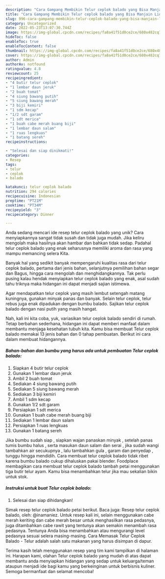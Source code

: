 ```yaml
---
description: "Cara Gampang Membikin Telur ceplok balado yang Bisa Manjain Lidah"
title: "Cara Gampang Membikin Telur ceplok balado yang Bisa Manjain Lidah"
slug: 996-cara-gampang-membikin-telur-ceplok-balado-yang-bisa-manjain-lidah
category: Uncategorized
date: 2022-05-23T13:07:30.744Z
image: https://img-global.cpcdn.com/recipes/fa8a41f51d0ce2ce/680x482cq70/telur-ceplok-balado-foto-resep-utama.jpg
hideToc: false
enableToc: true
enableTocContent: false
thumbnail: https://img-global.cpcdn.com/recipes/fa8a41f51d0ce2ce/680x482cq70/telur-ceplok-balado-foto-resep-utama.jpg
cover: https://img-global.cpcdn.com/recipes/fa8a41f51d0ce2ce/680x482cq70/telur-ceplok-balado-foto-resep-utama.jpg
author: Admin
authorAv: notfound
ratingvalue: 4.8
reviewcount: 25
recipeingredient:
- "4 butir telur ceplok"
- "1 lembar daun jeruk"
- "2 buah tomat"
- "4 siung bawang putih"
- "5 siung bawang merah"
- "3 biji kemiri"
- "1 sdm kecap"
- "1/2 sdt garam"
- "1 sdt merica"
- "1 buah cabe merah buang biji"
- "1 lembar daun salam"
- "1 ruas lengkuas"
- "1 batang sereh"
recipeinstructions:

- "Selesai dan siap dinikmati!"
categories:
- Resep
tags:
- telur
- ceplok
- balado

katakunci: telur ceplok balado 
nutrition: 294 calories
recipecuisine: Indonesian
preptime: "PT21M"
cooktime: "PT34M"
recipeyield: "3"
recipecategory: Dinner

---
```





Anda sedang mencari ide resep telur ceplok balado yang unik? Cara menyiapkannya sangat tidak susah dan tidak juga mudah. Jika keliru mengolah maka hasilnya akan hambar dan bahkan tidak sedap. Padahal telur ceplok balado yang enak seharusnya memiliki aroma dan rasa yang mampu memancing selera Kita.





Banyak hal yang sedikit banyak mempengaruhi kualitas rasa dari telur ceplok balado, pertama dari jenis bahan, selanjutnya pemilihan bahan segar dan Bagus, hingga cara mengolah dan menghidangkannya. Tak perlu pusing kalau hendak menyiapkan telur ceplok balado yang enak,      asal sudah tahu triknya maka hidangan ini dapat menjadi sajian istimewa.














Agar mendapatkan telur ceplok yang masih lembut setengah matang kuningnya, gunakan minyak panas dan banyak. Selain telur ceplok, telur rebus juga enak dipadukan dengan bumbu balado. Sajikan telur ceplok balado dengan nasi putih yang masih hangat.






Nah, kali ini kita coba, yuk, variasikan telur ceplok balado sendiri di rumah. Tetap berbahan sederhana, hidangan ini dapat memberi manfaat dalam membantu menjaga kesehatan tubuh kita. Kamu bisa membuat Telur ceplok balado memakai 13 jenis bahan dan 0 tahap pembuatan. Berikut ini cara dalam membuat hidangannya.

<!--inarticleads1-->

##### Bahan-bahan dan bumbu yang harus ada untuk pembuatan Telur ceplok balado:

1. Siapkan 4 butir telur ceplok
1. Gunakan 1 lembar daun jeruk
1. Ambil 2 buah tomat
1. Sediakan 4 siung bawang putih
1. Sediakan 5 siung bawang merah
1. Sediakan 3 biji kemiri
1. Ambil 1 sdm kecap
1. Gunakan 1/2 sdt garam
1. Persiapkan 1 sdt merica
1. Gunakan 1 buah cabe merah buang biji
1. Sediakan 1 lembar daun salam
1. Persiapkan 1 ruas lengkuas
1. Gunakan 1 batang sereh


Jika bumbu sudah siap , siapkan wajan panaskan minyak , setelah panas tumis bumbu halus , serta masukan daun salam dan serai , jika sudah wangi tambahkan air secukupnya , lalu tambahkan gula , garam dan penyedap , tunggu hingga mendidih. Cara membuat telur ceplok balado tidak ribet karena bumbu balado cukup dihaluskan pakai blender. Foodplace membagikan cara membuat telur ceplok balado tambah petai menggunakan tiga butir telur ayam. Kamu bisa menambahkan telur jika mau sekalian bikin untuk stok. 

<!--inarticleads2-->

##### Instruksi untuk buat Telur ceplok balado:


1. Selesai dan siap dihidangkan!

Simak resep telur ceplok balado petai berikut. Baca juga: Resep telur ceplok balado, oleh: @inamaniez. Untuk resep kali ini, selain menggunakan cabe merah keriting dan cabe merah besar untuk menghasilkan rasa pedasnya, juga ditambahkan cabe rawit yang tentunya akan semakin menambah rasa pedasnya. Tentunya Anda bisa menambahkan atau mengurangi level pedasnya sesuai selera masing-masing. Cara Memasak Telur Ceplok Balado - Telur adalah salah satu makanan yang harus disimpan di dapur. 

Terima kasih telah menggunakan resep yang tim kami tampilkan di halaman ini. Harapan kami, olahan Telur ceplok balado yang mudah di atas dapat membantu anda menyiapkan hidangan yang sedap untuk keluarga/teman ataupun menjadi ide bagi kamu yang berkeinginan untuk berbisnis kuliner. Semoga bermanfaat dan selamat mencoba!
